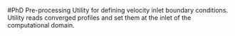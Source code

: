 #PhD
Pre-processing Utility for defining velocity inlet boundary conditions. Utility reads converged profiles and set them at the inlet of the computational domain.